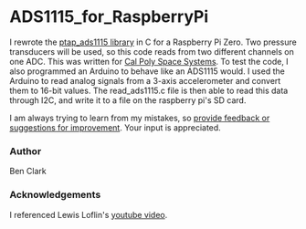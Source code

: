 # ADS1115_for_RaspberryPi
I rewrote the [ptap_ads1115 library](https://github.com/BenClark1/ptap_ads1115) in C for a Raspberry Pi Zero. Two pressure transducers will be used, so this code reads from two different channels on one ADC. This was written for [Cal Poly Space Systems](https://github.com/CalPolySpaceSystems). To test the code, I also programmed an Arduino to behave like an ADS1115 would. I used the Arduino to read analog signals from a 3-axis accelerometer and convert them to 16-bit values. The read_ads1115.c file is then able to read this data through I2C, and write it to a file on the raspberry pi's SD card.   

I am always trying to learn from my mistakes, so [provide feedback or suggestions for improvement](https://github.com/BenClark1/ADS1115_for_RaspberryPi/issues). Your input is appreciated.

### Author
Ben Clark

### Acknowledgements
I referenced Lewis Loflin's [youtube video](https://www.youtube.com/watch?v=OPC5lXCKp_w&feature=youtu.be).

